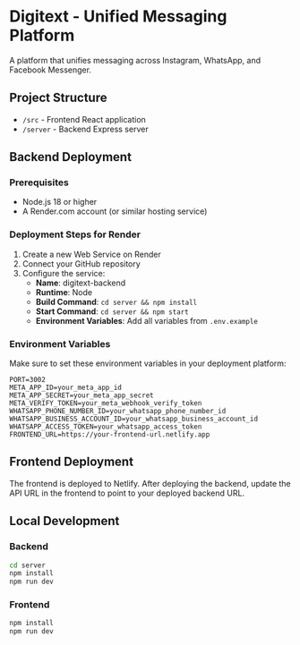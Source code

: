 # Digitext - Unified Messaging Platform

A platform that unifies messaging across Instagram, WhatsApp, and Facebook Messenger.

## Project Structure

- `/src` - Frontend React application
- `/server` - Backend Express server

## Backend Deployment

### Prerequisites

- Node.js 18 or higher
- A Render.com account (or similar hosting service)

### Deployment Steps for Render

1. Create a new Web Service on Render
2. Connect your GitHub repository
3. Configure the service:
   - **Name**: digitext-backend
   - **Runtime**: Node
   - **Build Command**: `cd server && npm install`
   - **Start Command**: `cd server && npm start`
   - **Environment Variables**: Add all variables from `.env.example`

### Environment Variables

Make sure to set these environment variables in your deployment platform:

```
PORT=3002
META_APP_ID=your_meta_app_id
META_APP_SECRET=your_meta_app_secret
META_VERIFY_TOKEN=your_meta_webhook_verify_token
WHATSAPP_PHONE_NUMBER_ID=your_whatsapp_phone_number_id
WHATSAPP_BUSINESS_ACCOUNT_ID=your_whatsapp_business_account_id
WHATSAPP_ACCESS_TOKEN=your_whatsapp_access_token
FRONTEND_URL=https://your-frontend-url.netlify.app
```

## Frontend Deployment

The frontend is deployed to Netlify. After deploying the backend, update the API URL in the frontend to point to your deployed backend URL.

## Local Development

### Backend

```bash
cd server
npm install
npm run dev
```

### Frontend

```bash
npm install
npm run dev
```
